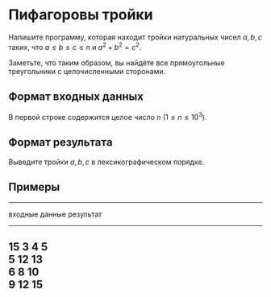 # Пифагоровы тройки

Напишите программу, которая находит тройки 
натуральных чисел $a, b, c$
таких, что $a \leqslant b \leqslant c \leqslant n$ и $a^2 + b^2 = c^2$.

Заметьте, что таким образом, вы найдёте все прямоугольные треугольники
с целочисленными сторонами.

 
## Формат входных данных

В первой строке содержится целое число $n$ ($1 \leqslant n \leqslant 10^3$).

## Формат результата

Выведите тройки $a, b, c$ в лексикографическом порядке.

## Примеры

------------------------------
входные данные  результат
--------------  --------------
15              3 4 5\
                5 12 13\
                6 8 10\
                9 12 15
------------------------------

